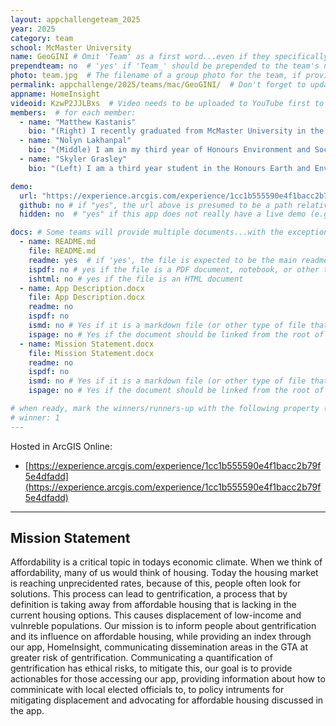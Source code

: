 ```yaml
---
layout: appchallengeteam_2025
year: 2025
category: team
school: McMaster University
name: GeoGINI # Omit 'Team' as a first word...even if they specifically named themselves "Team X"
prependteam: no  # 'yes' if 'Team_' should be prepended to the team's name (i.e., they specifically named themselves "Team X" instead of just "X")
photo: team.jpg  # The filename of a group photo for the team, if provided (e.g., team.jpg)...expected to be located inside the images folder in the team's repo.
permalink: appchallenge/2025/teams/mac/GeoGINI/  # Don't forget to update the school short-code in the URL...
appname: HomeInsight
videoid: KzwP2JJLBxs  # Video needs to be uploaded to YouTube first to get this ID
members:  # for each member:
  - name: "Matthew Kastanis"
    bio: "(Right) I recently graduated from McMaster University in the Honours Environmental Science program with a focus in Geographic Information Systems (GIS). I am passionate about GIS because of its ability to solve complex challenges at different scales, such as natural disasters. Outside of my academic work, I love learning how to garden, rock climbing with friends, and enjoying walks with my family."
  - name: "Nolyn Lakhanpal"
    bio: "(Middle) I am in my third year of Honours Environment and Society at McMaster University. As part of my studies I am also pursuing a concurrent certificate in Geographic Information Systems (GIS) and a Minor in Philosophy. During my undergrad experience I have had the privilege to be a teaching assistant for the introductory course to GIS at McMaster. Working in this area has been both interesting and fulfilling. Outside McMaster, I am a soccer coach pursuing high-level qualification for coaching in Canada."
  - name: "Skyler Grasley"
    bio: "(Left) I am a third year student in the Honours Earth and Environmental Sciences Co-op program at McMaster University, and currently in a GIS Co-op with the Department of Fisheries and Oceans. My four major areas of study are Petrology, Geophysics, Astrophysics, and GIS. I enjoy playing D&D, playing piano and clarinet, and composing baroque orchestra pieces."

demo:
  url: "https://experience.arcgis.com/experience/1cc1b555590e4f1bacc2b79f5e4dfadd"  # A relative path if hosted from the team's folder in the GitHub repo, otherwise a full url (and specify "no" for the github property below)
  github: no # if "yes", the url above is presumed to be a path relative to the gh_pages URL for the team in GitHub...otherwise, a full URL is expected.
  hidden: no  # "yes" if this app does not really have a live demo (e.g., mobile/AppStudio apps)

docs: # Some teams will provide multiple documents...with the exception of the README.md, these are generally expected to be in a docs/ subfolder of their repo
  - name: README.md
    file: README.md
    readme: yes  # if 'yes', the file is expected to be the main readme document at the root of the team's repository
    ispdf: no # yes if the file is a PDF document, notebook, or other type of file (since the filename will need to be appended to the URL)
    ishtml: no # yes if the file is an HTML document
  - name: App Description.docx
    file: App Description.docx
    readme: no
    ispdf: no
    ismd: no # Yes if it is a markdown file (or other type of file that can be previewed in GitHub)
    ispage: no # Yes if the document should be linked from the root of the repo, otherwise it is expected to be in the /docs subfolder
  - name: Mission Statement.docx
    file: Mission Statement.docx
    readme: no
    ispdf: no
    ismd: no # Yes if it is a markdown file (or other type of file that can be previewed in GitHub)
    ispage: no # Yes if the document should be linked from the root of the repo, otherwise it is expected to be in the /docs subfolder

# when ready, mark the winners/runners-up with the following property (1, 2 or 3 for winners and first/second runners-up):
# winner: 1
---
```


Hosted in ArcGIS Online:

- [https://experience.arcgis.com/experience/1cc1b555590e4f1bacc2b79f5e4dfadd](https://experience.arcgis.com/experience/1cc1b555590e4f1bacc2b79f5e4dfadd)

---

## Mission Statement

Affordability is a critical topic in todays economic climate. When we think of affordability, many of us would think of housing. Today the housing market is reaching unprecidented rates, because of this, people often look for solutions. This process can lead to gentrification, a process that by definition is taking away from affordable housing that is lacking in the current housing options. This causes displacement of low-income and vulnreble populations. Our mission is to inform people about gentrification and its influence on affordable housing, while providing an index through our app, HomeInsight, communicating dissemination areas in the GTA at greater risk of gentrification. Communicating a quantification of gentrification has ethical risks, to mitigate this, our goal is to provide actionables for those accessing our app, providing information about how to comminicate with local elected officials to, to policy intruments for mitigating displacement and advocating for affordable housing discussed in the app.
